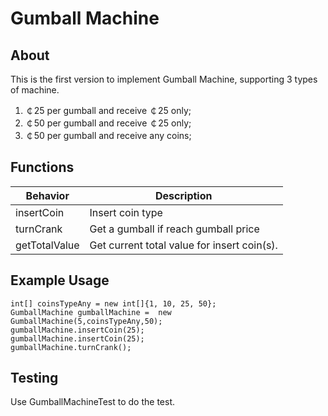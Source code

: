 # Gumball Machine

## About
This is the first version to implement Gumball Machine, supporting 3 types of machine.

1. ￠25 per gumball and receive ￠25 only;
2. ￠50 per gumball and receive ￠25 only;
3. ￠50 per gumball and receive any coins;

## Functions
Behavior | Description
--- | ---
insertCoin | Insert coin type
turnCrank | Get a gumball if reach gumball price
getTotalValue | Get current total value for insert coin(s).

## Example Usage
```
int[] coinsTypeAny = new int[]{1, 10, 25, 50};
GumballMachine gumballMachine =  new GumballMachine(5,coinsTypeAny,50);
gumballMachine.insertCoin(25);
gumballMachine.insertCoin(25);
gumballMachine.turnCrank();
```

## Testing
Use GumballMachineTest to do the test. 
